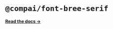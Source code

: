 # `@compai/font-bree-serif`

[**Read the docs &rarr;**](https://components.ai/docs/typefaces/bree-serif)
